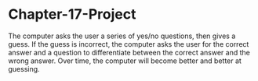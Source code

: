 # Chapter-17-Project

The computer asks the user a series of yes/no questions, then gives a guess.
If the guess is incorrect, the computer asks the user for the correct answer and
a question to differentiate between the correct answer and the wrong answer.
Over time, the computer will become better and better at guessing.
